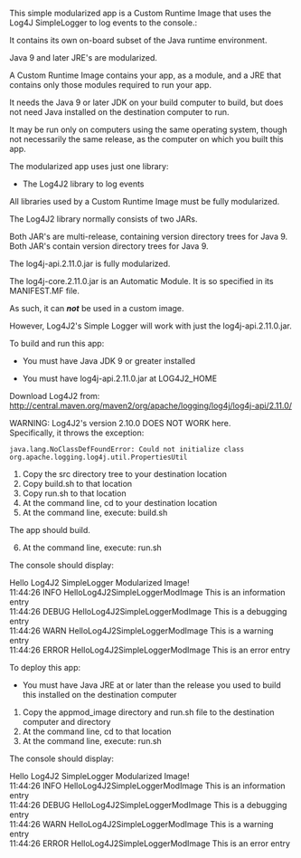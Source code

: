 This simple modularized app is a Custom Runtime Image that uses the Log4J SimpleLogger to log events to the console.:

It contains its own on-board subset of the Java runtime environment.

Java 9 and later JRE's are modularized.

A Custom Runtime Image contains your app, as a module, and a JRE that contains only those modules required to run your app.

It needs the Java 9 or later JDK on your build computer to build, but does not need Java installed on the destination computer to run.

It may be run only on computers using the same operating system, though not necessarily the same release, as the computer on which you built this app.

The modularized app uses just one library:

- The Log4J2 library to log events

All libraries used by a Custom Runtime Image must be fully modularized.  
 
The Log4J2 library normally consists of two JARs.

Both JAR's are multi-release, containing version directory trees for Java 9.
Both JAR's contain version directory trees for Java 9.

The log4j-api.2.11.0.jar is fully modularized.

The log4j-core.2.11.0.jar is an Automatic Module. 
It is so specified in its MANIFEST.MF file.

As such, it can ***not*** be used in a custom image.  

However, Log4J2's Simple Logger will work with just the log4j-api.2.11.0.jar.  

To build and run this app:

- You must have Java JDK 9 or greater installed  

- You must have log4j-api.2.11.0.jar at LOG4J2_HOME  

Download Log4J2 from:   
http://central.maven.org/maven2/org/apache/logging/log4j/log4j-api/2.11.0/  

WARNING: Log4J2's version 2.10.0 DOES NOT WORK here.  
Specifically, it throws the exception:
```
java.lang.NoClassDefFoundError: Could not initialize class org.apache.logging.log4j.util.PropertiesUtil
```

1. Copy the src directory tree to your destination location
2. Copy build.sh to that location
3. Copy run.sh to that location
4. At the command line, cd to your destination location
5. At the command line, execute: build.sh

The app should build.

6. At the command line, execute: run.sh

The console should display:

Hello Log4J2 SimpleLogger Modularized Image!  
11:44:26 INFO HelloLog4J2SimpleLoggerModImage This is an information entry  
11:44:26 DEBUG HelloLog4J2SimpleLoggerModImage This is a debugging entry  
11:44:26 WARN HelloLog4J2SimpleLoggerModImage This is a warning entry  
11:44:26 ERROR HelloLog4J2SimpleLoggerModImage This is an error entry

To deploy this app:

- You must have Java JRE at or later than the release you used to build this installed on the destination computer

1. Copy the appmod_image directory and run.sh file to the destination computer and directory
2. At the command line, cd to that location
2. At the command line, execute: run.sh

The console should display:

Hello Log4J2 SimpleLogger Modularized Image!  
11:44:26 INFO HelloLog4J2SimpleLoggerModImage This is an information entry  
11:44:26 DEBUG HelloLog4J2SimpleLoggerModImage This is a debugging entry  
11:44:26 WARN HelloLog4J2SimpleLoggerModImage This is a warning entry  
11:44:26 ERROR HelloLog4J2SimpleLoggerModImage This is an error entry
